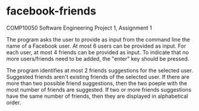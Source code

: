 # facebook-friends
COMP10050 Software Engineering Project 1, Assignment 1

The program asks the user to provide as input from the command line the name of a Facebook user. 
At most 6 users can be provided as input. 
For each user, at most 4 friends can be provided as input. 
To indicate that no more users/friends need to be added, the "enter" key should be pressed.

The program identifies at most 2 friends suggestions for the selected user. 
Suggested friends aren't existing friends of the selected user. 
If there are more than two possible friend suggestions, then the two poeple with the most number of friends are suggested. 
If two or more friends suggestions have the same number of friends, then they are displayed in alphabetical order.

